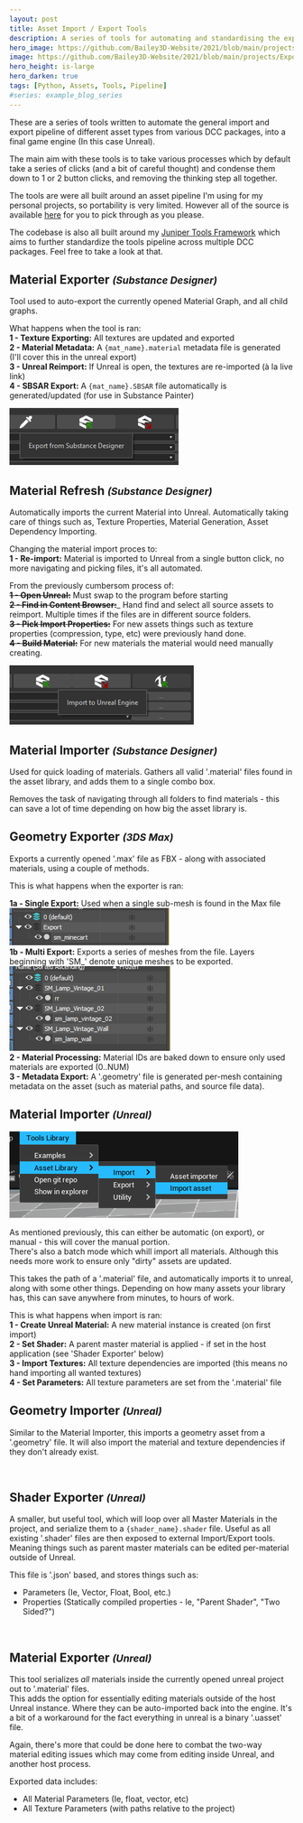 ```yaml
---
layout: post
title: Asset Import / Export Tools
description: A series of tools for automating and standardising the export and import process for common DCC packages.
hero_image: https://github.com/Bailey3D-Website/2021/blob/main/projects/Exporters/thumb.png?raw=true
image: https://github.com/Bailey3D-Website/2021/blob/main/projects/Exporters/thumb.png?raw=true
hero_height: is-large
hero_darken: true
tags: [Python, Assets, Tools, Pipeline]
#series: example_blog_series
---
```

These are a series of tools written to automate the general import and export pipeline of different asset types from various DCC packages, into a final game engine (In this case Unreal).

The main aim with these tools is to take various processes which by default take a series of clicks (and a bit of careful thought) and condense them down to 1 or 2 button clicks, and removing the thinking step all together.

The tools are were all built around an asset pipeline I'm using for my personal projects, so portability is very limited.
However all of the source is available <a href="https://github.com/Juniper3d/Plugin-AssetLibrary" target="_blank">here<a> for you to pick through as you please.

The codebase is also all built around my <a href="https://github.com/Juniper3d/Juniper" target="_blank">Juniper Tools Framework<a> which aims to further standardize the tools pipeline across multiple DCC packages. Feel free to take a look at that.


## Material Exporter <small><i>(Substance Designer)</i></small>

Tool used to auto-export the currently opened Material Graph, and all child graphs.

What happens when the tool is ran: <br>
__1 - Texture Exporting:__ All textures are updated and exported <br>
__2 - Material Metadata:__ A `{mat_name}.material` metadata file is generated (I'll cover this in the unreal export) <br>
__3 - Unreal Reimport:__ If Unreal is open, the textures are re-imported (à la live link) <br>
__4 - SBSAR Export:__ A `{mat_name}.SBSAR` file automatically is generated/updated (for use in Substance Painter) <br>

![Image](https://github.com/Bailey3D-Website/2021/blob/main/projects/Exporters/material_editor.png?raw=true)


## Material Refresh <small><i>(Substance Designer)</i></small>

Automatically imports the current Material into Unreal. Automatically taking care of things such as, Texture Properties, Material Generation, Asset Dependency Importing.

Changing the material import proces to: <br>
__1 - Re-import:__ Material is imported to Unreal from a single button click, no more navigating and picking files, it's all automated.

From the previously cumbersom process of: <br>
~~__1 - Open Unreal:__~~ Must swap to the program before starting <br>
~~__2 - Find in Content Browser:__~~_ Hand find and select all source assets to reimport. Multiple times if the files are in different source folders. <br>
~~__3 - Pick Import Properties:__~~ For new assets things such as texture properties (compression, type, etc) were previously hand done. <br>
~~__4 - Build Material:__~~ For new materials the material would need manually creating.

![Image](https://github.com/Bailey3D-Website/2021/blob/main/projects/Exporters/designer_to_unreal.png?raw=true)


## Material Importer <small><i>(Substance Designer)</i></small>

Used for quick loading of materials. Gathers all valid '.material' files found in the asset library, and adds them to a single combo box.

Removes the task of navigating through all folders to find materials - this can save a lot of time depending on how big the asset library is.


## Geometry Exporter <small><i>(3DS Max)</i></small>

Exports a currently opened '.max' file as FBX - along with associated materials, using a couple of methods.

This is what happens when the exporter is ran:

__1a - Single Export:__ Used when a single sub-mesh is found in the Max file <br>
![Image](https://github.com/Bailey3D-Website/2021/blob/main/projects/Exporters/single_export.png?raw=true) <br>
__1b - Multi Export:__ Exports a series of meshes from the file. Layers beginning with 'SM_' denote unique meshes to be exported. <br>
![Image](https://github.com/Bailey3D-Website/2021/blob/main/projects/Exporters/multi_export.png?raw=true) <br>
__2 - Material Processing:__ Material IDs are baked down to ensure only used materials are exported (0..NUM) <br>
__3 - Metadata Export:__ A '.geometry' file is generated per-mesh containing metadata on the asset (such as material paths, and source file data).


## Material Importer <small><i>(Unreal)</i></small>

![Image](https://github.com/Bailey3D-Website/2021/blob/main/projects/Exporters/unreal_import.png?raw=true)

As mentioned previously, this can either be automatic (on export), or manual - this will cover the manual portion. <br>
There's also a batch mode which whill import all materials. Although this needs more work to ensure only "dirty" assets are updated.

This takes the path of a '.material' file, and automatically imports it to unreal, along with some other things. Depending on how many assets your library has, this can save anywhere from minutes, to hours of work.

This is what happens when import is ran: <br>
__1 - Create Unreal Material:__ A new material instance is created (on first import) <br>
__2 - Set Shader:__ A parent master material is applied - if set in the host application (see 'Shader Exporter' below) <br>
__3 - Import Textures:__ All texture dependencies are imported (this means no hand importing all wanted textures) <br>
__4 - Set Parameters:__ All texture parameters are set from the '.material' file


## Geometry Importer <small><i>(Unreal)</i></small>

Similar to the Material Importer, this imports a geometry asset from a '.geometry' file. It will also import the material and texture dependencies if they don't already exist.

<br>

## Shader Exporter <small><i>(Unreal)</i></small>

A smaller, but useful tool, which will loop over all Master Materials in the project, and serialize them to a `{shader_name}.shader` file.
Useful as all existing '.shader' files are then exposed to external Import/Export tools. Meaning things such as parent master materials can be edited per-material outside of Unreal.

This file is '.json' based, and stores things such as:
 - Parameters (Ie, Vector, Float, Bool, etc.)
 - Properties (Statically compiled properties - Ie, "Parent Shader", "Two Sided?")

<br>

## Material Exporter <small><i>(Unreal)</i></small>

This tool serializes <i>all</i> materials inside the currently opened unreal project out to '.material' files.<br>
This adds the option for essentially editing materials outside of the host Unreal instance. Where they can be auto-imported back into the engine. It's a bit of a workaround for the fact everything in unreal is a binary '.uasset' file.

Again, there's more that could be done here to combat the two-way material editing issues which may come from editing inside Unreal, and another host process.

Exported data includes:
- All Material Parameters (Ie, float, vector, etc)
- All Texture Parameters (with paths relative to the project)